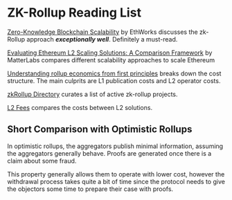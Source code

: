 
# ZK-Rollup Reading List

[Zero-Knowledge Blockchain Scalability](https://ethworks.io/assets/download/zero-knowledge-blockchain-scaling-ethworks.pdf) by EthWorks discusses the zk-Rollup approach ***exceptionally well***. Definitely a must-read.

[Evaluating Ethereum L2 Scaling Solutions: A Comparison Framework](https://blog.matter-labs.io/evaluating-ethereum-l2-scaling-solutions-a-comparison-framework-b6b2f410f955) by MatterLabs compares different scalability approaches to scale Ethereum

[Understanding rollup economics from first principles](https://barnabe.substack.com/p/understanding-rollup-economics-from?s=r) breaks down the cost structure. The main culprits are L1 publication costs and L2 operator costs.

[zkRollup Directory](https://www.zkrollups.xyz/) curates a list of active zk-rollup projects.

[L2 Fees](https://l2fees.info/) compares the costs between L2 solutions.


## Short Comparison with Optimistic Rollups
In optimistic rollups, the aggregators publish minimal information, assuming the aggregators generally behave. Proofs are generated once there is a claim about some fraud.

This property generally allows them to operate with lower cost, however the withdrawal process takes quite a bit of time since the protocol needs to give the objectors some time to prepare their case with proofs.
